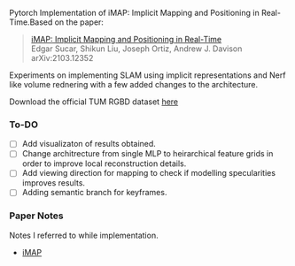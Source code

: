 Pytorch Implementation of iMAP: Implicit Mapping and Positioning in Real-Time.Based on the paper:

  > [iMAP: Implicit Mapping and Positioning in Real-Time](https://arxiv.org/abs/2103.12352)\
  > Edgar Sucar, Shikun Liu, Joseph Ortiz, Andrew J. Davison\
  > arXiv:2103.12352


  Experiments on implementing SLAM using implicit representations and Nerf like volume rednering with a few added changes to the architecture.

  Download the official TUM RGBD dataset [here](https://vision.in.tum.de/data/datasets/rgbd-dataset/download#freiburg1_teddy)

  ### To-DO
- [ ] Add visualizaton of results obtained.
- [ ] Change architrecture from single MLP to heirarchical feature grids in order to improve local reconstruction details. 
- [ ] Add viewing direction for mapping to check if modelling specularities improves results.
- [ ] Adding semantic branch for keyframes.

### Paper Notes 
Notes I referred to while implementation.

- [iMAP](https://dramatic-durian-120.notion.site/iLabel-iMAP-50087dace65d45269fa54e4515bd3ebe)





